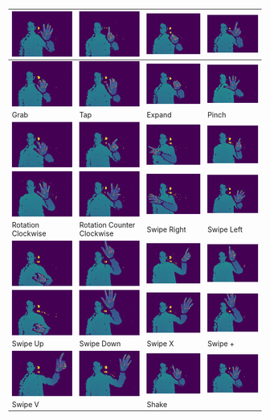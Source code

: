 | <img width="250px" src="SHREC17/class_1_1.gif">  | <img width="250px" src="SHREC17/class_2_1.gif">  | <img width="250px" src="SHREC17/class_3_1.gif">  | <img width="250px" src="SHREC17/class_4_1.gif">  |
| ------------------------------------------------ | ------------------------------------------------ | ------------------------------------------------ | ------------------------------------------------ |
| <img width="250px" src="SHREC17/class_1_2.gif">  | <img width="250px" src="SHREC17/class_2_2.gif">  | <img width="250px" src="SHREC17/class_3_2.gif">  | <img width="250px" src="SHREC17/class_4_2.gif">  |
| Grab                                             | Tap                                              | Expand                                           | Pinch                                            |
| <img width="250px" src="SHREC17/class_5_1.gif">  | <img width="250px" src="SHREC17/class_6_1.gif">  | <img width="250px" src="SHREC17/class_7_1.gif">  | <img width="250px" src="SHREC17/class_8_1.gif">  |
| <img width="250px" src="SHREC17/class_5_2.gif">  | <img width="250px" src="SHREC17/class_6_2.gif">  | <img width="250px" src="SHREC17/class_7_2.gif">  | <img width="250px" src="SHREC17/class_8_2.gif">  |
| Rotation Clockwise                               | Rotation Counter Clockwise                       | Swipe Right                                      | Swipe Left                                       |
| <img width="250px" src="SHREC17/class_9_1.gif">  | <img width="250px" src="SHREC17/class_10_1.gif"> | <img width="250px" src="SHREC17/class_11_1.gif"> | <img width="250px" src="SHREC17/class_12_1.gif"> |
| <img width="250px" src="SHREC17/class_9_2.gif">  | <img width="250px" src="SHREC17/class_10_2.gif"> | <img width="250px" src="SHREC17/class_11_2.gif"> | <img width="250px" src="SHREC17/class_12_2.gif"> |
| Swipe Up                                         | Swipe Down                                       | Swipe X                                          | Swipe +                                          |
| <img width="250px" src="SHREC17/class_13_1.gif"> | <img width="250px" src="SHREC17/class_13_2.gif"> | <img width="250px" src="SHREC17/class_14_1.gif"> | <img width="250px" src="SHREC17/class_14_2.gif"> |
| Swipe V                                          |                                                  | Shake                                            |                                                  |
